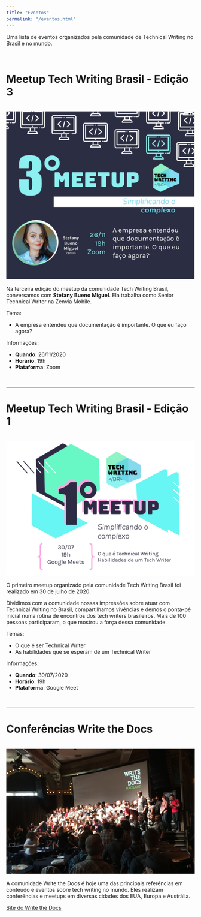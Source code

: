 ```yaml
---
title: "Eventos"
permalink: "/eventos.html"
---
```


Uma lista de eventos organizados pela comunidade de Technical Writing no Brasil e no mundo.

<br>

# Meetup Tech Writing Brasil - Edição 3

<br>

<img class="eventSuggestion" src="/assets/images/meetup-twb3.jpeg">

<br>

Na terceira edição do meetup da comunidade Tech Writing Brasil, conversamos com **Stefany Bueno Miguel**. Ela trabalha como Senior Technical Writer na Zenvia Mobile.

Tema:
- A empresa entendeu que documentação é importante. O que eu faço agora?

Informações:
- **Quando**: 26/11/2020
- **Horário**: 19h
- **Plataforma**: Zoom

<br>

---

# Meetup Tech Writing Brasil - Edição 1

<br>

<img class="eventSuggestion" src="/assets/images/meetup-tech-writing-brasil-1.jpg">

<br>

O primeiro meetup organizado pela comunidade Tech Writing Brasil foi realizado em 30 de julho de 2020.

Dividimos com a comunidade nossas impressões sobre atuar com Technical Writing no Brasil, compartilhamos vivências e demos o ponta-pé inicial numa rotina de encontros dos tech writers brasileiros. Mais de 100 pessoas participaram, o que mostrou a força dessa comunidade.

Temas:
- O que é ser Technical Writer
- As habilidades que se esperam de um Technical Writer

Informações:
- **Quando**: 30/07/2020
- **Horário**: 19h
- **Plataforma**: Google Meet

<br>

---

# Conferências Write the Docs

<br>

<img class="eventSuggestion" src="/assets/images/wtd-conferencias.png">

<br>

A comunidade Write the Docs é hoje uma das principais referências em conteúdo e eventos sobre tech writing no mundo. Eles realizam conferências e meetups em diversas cidades dos EUA, Europa e Austrália.

[Site do Write the Docs](writethedocs.org)
